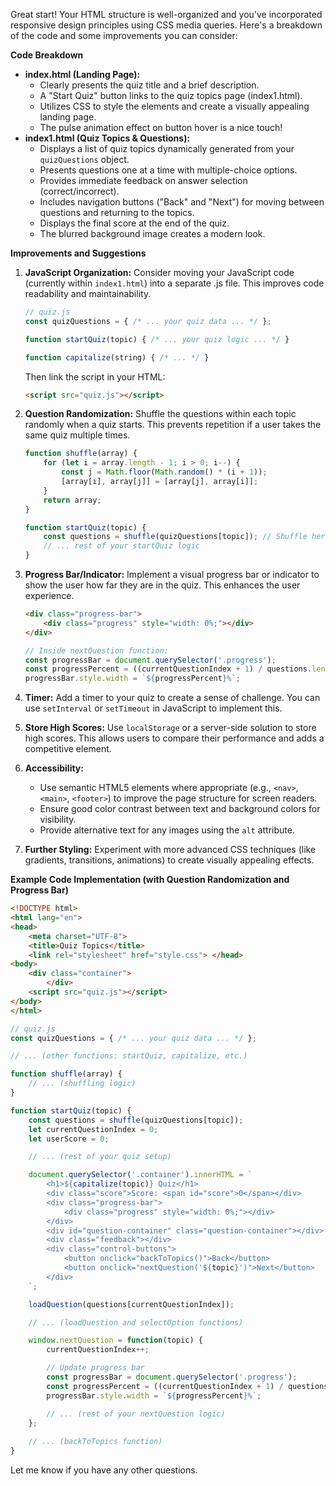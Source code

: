 Great start! Your HTML structure is well-organized and you've incorporated responsive design principles using CSS media queries.  Here's a breakdown of the code and some improvements you can consider:

**Code Breakdown**

* **index.html (Landing Page):**
   - Clearly presents the quiz title and a brief description.
   - A "Start Quiz" button links to the quiz topics page (index1.html).
   - Utilizes CSS to style the elements and create a visually appealing landing page.
   - The pulse animation effect on button hover is a nice touch!
* **index1.html (Quiz Topics & Questions):**
   - Displays a list of quiz topics dynamically generated from your `quizQuestions` object.
   - Presents questions one at a time with multiple-choice options.
   - Provides immediate feedback on answer selection (correct/incorrect).
   - Includes navigation buttons ("Back" and "Next") for moving between questions and returning to the topics. 
   - Displays the final score at the end of the quiz.
   - The blurred background image creates a modern look.

**Improvements and Suggestions**

1. **JavaScript Organization:** Consider moving your JavaScript code (currently within `index1.html`) into a separate .js file. This improves code readability and maintainability. 

   ```javascript
   // quiz.js
   const quizQuestions = { /* ... your quiz data ... */ };

   function startQuiz(topic) { /* ... your quiz logic ... */ }

   function capitalize(string) { /* ... */ }
   ```

   Then link the script in your HTML:

   ```html
   <script src="quiz.js"></script> 
   ```

2. **Question Randomization:** Shuffle the questions within each topic randomly when a quiz starts. This prevents repetition if a user takes the same quiz multiple times.

   ```javascript
   function shuffle(array) { 
       for (let i = array.length - 1; i > 0; i--) {
           const j = Math.floor(Math.random() * (i + 1));
           [array[i], array[j]] = [array[j], array[i]];
       }
       return array;
   }

   function startQuiz(topic) {
       const questions = shuffle(quizQuestions[topic]); // Shuffle here
       // ... rest of your startQuiz logic
   }
   ```

3. **Progress Bar/Indicator:** Implement a visual progress bar or indicator to show the user how far they are in the quiz. This enhances the user experience.

   ```html
   <div class="progress-bar">
       <div class="progress" style="width: 0%;"></div> 
   </div>
   ```

   ```javascript
   // Inside nextQuestion function:
   const progressBar = document.querySelector('.progress');
   const progressPercent = ((currentQuestionIndex + 1) / questions.length) * 100;
   progressBar.style.width = `${progressPercent}%`; 
   ```

4. **Timer:**  Add a timer to your quiz to create a sense of challenge. You can use `setInterval` or `setTimeout` in JavaScript to implement this.

5. **Store High Scores:** Use `localStorage` or a server-side solution to store high scores. This allows users to compare their performance and adds a competitive element.

6. **Accessibility:**
   -  Use semantic HTML5 elements where appropriate (e.g., `<nav>`, `<main>`, `<footer>`) to improve the page structure for screen readers. 
   -  Ensure good color contrast between text and background colors for visibility.
   -  Provide alternative text for any images using the `alt` attribute.

7. **Further Styling:** Experiment with more advanced CSS techniques (like gradients, transitions, animations) to create visually appealing effects.

**Example Code Implementation (with Question Randomization and Progress Bar)**

```html
<!DOCTYPE html>
<html lang="en">
<head>
    <meta charset="UTF-8">
    <title>Quiz Topics</title>
    <link rel="stylesheet" href="style.css"> </head>
<body>
    <div class="container"> 
        </div>
    <script src="quiz.js"></script> 
</body>
</html>
```

```javascript
// quiz.js
const quizQuestions = { /* ... your quiz data ... */ };

// ... (other functions: startQuiz, capitalize, etc.) 

function shuffle(array) {
    // ... (shuffling logic)
}

function startQuiz(topic) {
    const questions = shuffle(quizQuestions[topic]); 
    let currentQuestionIndex = 0;
    let userScore = 0;

    // ... (rest of your quiz setup)

    document.querySelector('.container').innerHTML = `
        <h1>${capitalize(topic)} Quiz</h1>
        <div class="score">Score: <span id="score">0</span></div>
        <div class="progress-bar">
            <div class="progress" style="width: 0%;"></div>
        </div>
        <div id="question-container" class="question-container"></div>
        <div class="feedback"></div>
        <div class="control-buttons">
            <button onclick="backToTopics()">Back</button>
            <button onclick="nextQuestion('${topic}')">Next</button>
        </div>
    `;

    loadQuestion(questions[currentQuestionIndex]);

    // ... (loadQuestion and selectOption functions)

    window.nextQuestion = function(topic) {
        currentQuestionIndex++;

        // Update progress bar
        const progressBar = document.querySelector('.progress');
        const progressPercent = ((currentQuestionIndex + 1) / questions.length) * 100;
        progressBar.style.width = `${progressPercent}%`; 

        // ... (rest of your nextQuestion logic)
    };
    
    // ... (backToTopics function)
}
```

Let me know if you have any other questions. 
